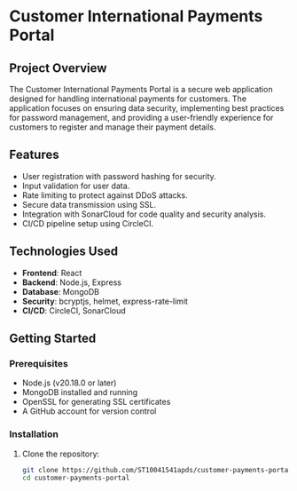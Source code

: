 # Customer International Payments Portal

## Project Overview
The Customer International Payments Portal is a secure web application designed for handling international payments for customers. The application focuses on ensuring data security, implementing best practices for password management, and providing a user-friendly experience for customers to register and manage their payment details.

## Features
- User registration with password hashing for security.
- Input validation for user data.
- Rate limiting to protect against DDoS attacks.
- Secure data transmission using SSL.
- Integration with SonarCloud for code quality and security analysis.
- CI/CD pipeline setup using CircleCI.

## Technologies Used
- **Frontend**: React
- **Backend**: Node.js, Express
- **Database**: MongoDB
- **Security**: bcryptjs, helmet, express-rate-limit
- **CI/CD**: CircleCI, SonarCloud

## Getting Started

### Prerequisites
- Node.js (v20.18.0 or later)
- MongoDB installed and running
- OpenSSL for generating SSL certificates
- A GitHub account for version control

### Installation

1. Clone the repository:
   ```bash
   git clone https://github.com/ST10041541apds/customer-payments-portal.git
   cd customer-payments-portal
